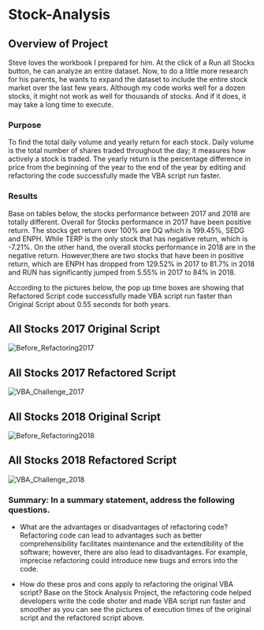 # Stock-Analysis


## Overview of Project

Steve loves the workbook I prepared for him. At the click of a Run all Stocks button, he can analyze an entire dataset. Now, to do a little more research for his parents, he wants to expand the dataset to include the entire stock market over the last few years. Although my code works well for a dozen stocks, it might not work as well for thousands of stocks. And if it does, it may take a long time to execute.

### Purpose

To find the total daily volume and yearly return for each stock. Daily volume is the total number of shares traded throughout the day; it measures how actively a stock is traded. The yearly return is the percentage difference in price from the beginning of the year to the end of the year by editing and refactoring the code successfully made the VBA script run faster. 

### Results 

Base on tables below, the stocks performance between 2017 and 2018 are totally different. Overall for Stocks performance in 2017 have been positive return. The stocks get return over 100% are DQ which is 199.45%, SEDG and ENPH. While TERP is the only stock that has negative return, which is -7.21%.  On the other hand, the overall stocks performance in 2018 are in the negative return. However,there are two stocks that have been in positive return, which are ENPH has dropped from 129.52% in 2017 to 81.7% in 2018 and RUN has significantly jumped from 5.55% in 2017 to 84% in 2018.

According to the pictures  below, the pop up time boxes are showing that Refactored Script code successfully made VBA script run faster  than Original Script about 0.55 seconds for both years.

## All Stocks 2017 Original Script

![Before_Refactoring2017](https://github.com/Poonsri14/stock-analysis/blob/main/Resources/All-Stocks-2017.png)

## All Stocks 2017 Refactored Script

![VBA_Challenge_2017](https://github.com/Poonsri14/stock-analysis/blob/main/Resources/VBA_Challenge_2017.png)

## All Stocks 2018 Original Script
![Before_Refactoring2018](https://github.com/Poonsri14/stock-analysis/blob/main/Resources/All-Stocks-2018.png)

## All Stocks 2018 Refactored Script
![VBA_Challenge_2018](https://github.com/Poonsri14/stock-analysis/blob/main/Resources/VBA_Challenge_2018.png)





### Summary: In a summary statement, address the following questions.
- What are the advantages or disadvantages of refactoring code?
Refactoring code can lead to advantages such as better comprehensibility facilitates maintenance and the extendibility of the software; however, there are also lead to disadvantages. For example, imprecise refactoring could introduce new bugs and errors into the code.

- How do these pros and cons apply to refactoring the original VBA script?
Base on the Stock Analysis Project, the refactoring code helped developers write the code shoter and made VBA script run faster and smoother as you can see the pictures of execution times of the original script and the refactored script above.



